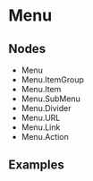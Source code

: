 # Menu

## Nodes

- Menu
- Menu.ItemGroup
- Menu.Item
- Menu.SubMenu
- Menu.Divider
- Menu.URL
- Menu.Link
- Menu.Action

## Examples

<code src="./demos/demo1.tsx"></code>

<code src="./demos/demo2.tsx"></code>

<code src="./demos/demo3.tsx"></code>
